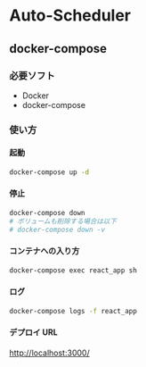 # Auto-Scheduler

## docker-compose

### 必要ソフト

- Docker
- docker-compose

### 使い方

#### 起動

```sh
docker-compose up -d
```

#### 停止

```sh
docker-compose down
# ボリュームも削除する場合は以下
# docker-compose down -v
```

#### コンテナへの入り方

```sh
docker-compose exec react_app sh
```

#### ログ

```sh
docker-compose logs -f react_app
```

#### デプロイ URL

<http://localhost:3000/>

